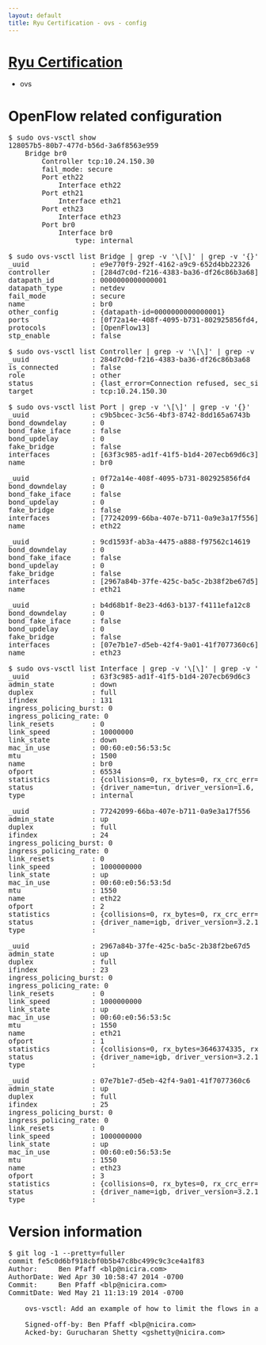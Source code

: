 ```yaml
---
layout: default
title: Ryu Certification - ovs - config
---
```

# [Ryu Certification](http://osrg.github.io/ryu/certification.html)
* ovs 

# OpenFlow related configuration
<pre>
$ sudo ovs-vsctl show
128057b5-80b7-477d-b56d-3a6f8563e959
    Bridge br0
        Controller tcp:10.24.150.30
        fail_mode: secure
        Port eth22
            Interface eth22
        Port eth21
            Interface eth21
        Port eth23
            Interface eth23
        Port br0
            Interface br0
                type: internal

$ sudo ovs-vsctl list Bridge | grep -v '\[\]' | grep -v '{}'
_uuid               : e9e770f9-292f-4162-a9c9-652d4bb22326
controller          : [284d7c0d-f216-4383-ba36-df26c86b3a68]
datapath_id         : 0000000000000001
datapath_type       : netdev
fail_mode           : secure
name                : br0
other_config        : {datapath-id=0000000000000001}
ports               : [0f72a14e-408f-4095-b731-802925856fd4, 9cd1593f-ab3a-4475-a888-f97562c14619, b4d68b1f-8e23-4d63-b137-f4111efa12c8, c9b5bcec-3c56-4bf3-8742-8dd165a6743b]
protocols           : [OpenFlow13]
stp_enable          : false

$ sudo ovs-vsctl list Controller | grep -v '\[\]' | grep -v '{}'
_uuid               : 284d7c0d-f216-4383-ba36-df26c86b3a68
is_connected        : false
role                : other
status              : {last_error=Connection refused, sec_since_connect=552, sec_since_disconnect=2, state=BACKOFF}
target              : tcp:10.24.150.30

$ sudo ovs-vsctl list Port | grep -v '\[\]' | grep -v '{}'
_uuid               : c9b5bcec-3c56-4bf3-8742-8dd165a6743b
bond_downdelay      : 0
bond_fake_iface     : false
bond_updelay        : 0
fake_bridge         : false
interfaces          : [63f3c985-ad1f-41f5-b1d4-207ecb69d6c3]
name                : br0

_uuid               : 0f72a14e-408f-4095-b731-802925856fd4
bond_downdelay      : 0
bond_fake_iface     : false
bond_updelay        : 0
fake_bridge         : false
interfaces          : [77242099-66ba-407e-b711-0a9e3a17f556]
name                : eth22

_uuid               : 9cd1593f-ab3a-4475-a888-f97562c14619
bond_downdelay      : 0
bond_fake_iface     : false
bond_updelay        : 0
fake_bridge         : false
interfaces          : [2967a84b-37fe-425c-ba5c-2b38f2be67d5]
name                : eth21

_uuid               : b4d68b1f-8e23-4d63-b137-f4111efa12c8
bond_downdelay      : 0
bond_fake_iface     : false
bond_updelay        : 0
fake_bridge         : false
interfaces          : [07e7b1e7-d5eb-42f4-9a01-41f7077360c6]
name                : eth23

$ sudo ovs-vsctl list Interface | grep -v '\[\]' | grep -v '{}'
_uuid               : 63f3c985-ad1f-41f5-b1d4-207ecb69d6c3
admin_state         : down
duplex              : full
ifindex             : 131
ingress_policing_burst: 0
ingress_policing_rate: 0
link_resets         : 0
link_speed          : 10000000
link_state          : down
mac_in_use          : 00:60:e0:56:53:5c
mtu                 : 1500
name                : br0
ofport              : 65534
statistics          : {collisions=0, rx_bytes=0, rx_crc_err=0, rx_dropped=0, rx_errors=0, rx_frame_err=0, rx_over_err=0, rx_packets=0, tx_bytes=0, tx_dropped=0, tx_errors=0, tx_packets=0}
status              : {driver_name=tun, driver_version=1.6, firmware_version=N/A}
type                : internal

_uuid               : 77242099-66ba-407e-b711-0a9e3a17f556
admin_state         : up
duplex              : full
ifindex             : 24
ingress_policing_burst: 0
ingress_policing_rate: 0
link_resets         : 0
link_speed          : 1000000000
link_state          : up
mac_in_use          : 00:60:e0:56:53:5d
mtu                 : 1550
name                : eth22
ofport              : 2
statistics          : {collisions=0, rx_bytes=0, rx_crc_err=0, rx_dropped=0, rx_errors=0, rx_frame_err=0, rx_over_err=0, rx_packets=0, tx_bytes=1440227572, tx_dropped=0, tx_errors=0, tx_packets=964357}
status              : {driver_name=igb, driver_version=3.2.10-k, firmware_version=2.10-9}
type                : 

_uuid               : 2967a84b-37fe-425c-ba5c-2b38f2be67d5
admin_state         : up
duplex              : full
ifindex             : 23
ingress_policing_burst: 0
ingress_policing_rate: 0
link_resets         : 0
link_speed          : 1000000000
link_state          : up
mac_in_use          : 00:60:e0:56:53:5c
mtu                 : 1550
name                : eth21
ofport              : 1
statistics          : {collisions=0, rx_bytes=3646374335, rx_crc_err=0, rx_dropped=0, rx_errors=0, rx_frame_err=0, rx_over_err=0, rx_packets=2442130, tx_bytes=0, tx_dropped=0, tx_errors=0, tx_packets=0}
status              : {driver_name=igb, driver_version=3.2.10-k, firmware_version=2.10-9}
type                : 

_uuid               : 07e7b1e7-d5eb-42f4-9a01-41f7077360c6
admin_state         : up
duplex              : full
ifindex             : 25
ingress_policing_burst: 0
ingress_policing_rate: 0
link_resets         : 0
link_speed          : 1000000000
link_state          : up
mac_in_use          : 00:60:e0:56:53:5e
mtu                 : 1550
name                : eth23
ofport              : 3
statistics          : {collisions=0, rx_bytes=0, rx_crc_err=0, rx_dropped=0, rx_errors=0, rx_frame_err=0, rx_over_err=0, rx_packets=0, tx_bytes=2579788500, tx_dropped=0, tx_errors=0, tx_packets=1719859}
status              : {driver_name=igb, driver_version=3.2.10-k, firmware_version=2.10-9}
type                : 
</pre>

# Version information
<pre>
$ git log -1 --pretty=fuller
commit fe5c0d6bf918cbf0b5b47c8bc499c9c3ce4a1f83
Author:     Ben Pfaff &lt;blp@nicira.com&gt;
AuthorDate: Wed Apr 30 10:58:47 2014 -0700
Commit:     Ben Pfaff &lt;blp@nicira.com&gt;
CommitDate: Wed May 21 11:13:19 2014 -0700

    ovs-vsctl: Add an example of how to limit the flows in a flow table.
    
    Signed-off-by: Ben Pfaff &lt;blp@nicira.com&gt;
    Acked-by: Gurucharan Shetty &lt;gshetty@nicira.com&gt;
</pre>

